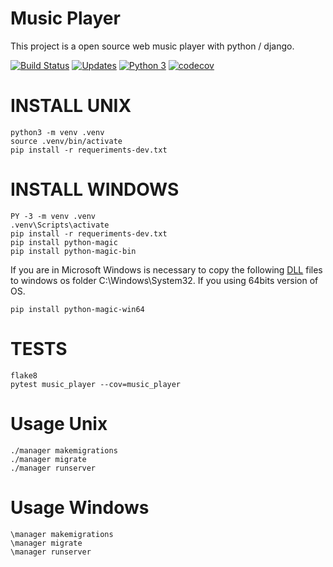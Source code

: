 # Music Player
This project is a open source web music player with python / django.

[![Build Status](https://travis-ci.org/SergioVenicio21/music-player.svg?branch=master)](https://travis-ci.org/SergioVenicio21/music-player)
[![Updates](https://pyup.io/repos/github/SergioVenicio21/music-player/shield.svg)](https://pyup.io/repos/github/SergioVenicio21/music-player/)
[![Python 3](https://pyup.io/repos/github/SergioVenicio21/music-player/python-3-shield.svg)](https://pyup.io/repos/github/SergioVenicio21/music-player/)
[![codecov](https://codecov.io/gh/SergioVenicio21/music-player/branch/master/graph/badge.svg)](https://codecov.io/gh/SergioVenicio21/music-player)

# INSTALL UNIX
``` console
python3 -m venv .venv
source .venv/bin/activate
pip install -r requeriments-dev.txt
```
# INSTALL WINDOWS
``` console
PY -3 -m venv .venv
.venv\Scripts\activate
pip install -r requeriments-dev.txt
pip install python-magic
pip install python-magic-bin
```
If you are in Microsoft Windows is necessary to copy the following [DLL](https://github.com/pidydx/libmagicwin64) files to windows os folder C:\Windows\System32.
If you using 64bits version of OS. 
``` console
pip install python-magic-win64
```

# TESTS
``` console
flake8
pytest music_player --cov=music_player
```

# Usage Unix
``` console
./manager makemigrations
./manager migrate
./manager runserver
```

# Usage Windows
``` console
\manager makemigrations
\manager migrate
\manager runserver
```